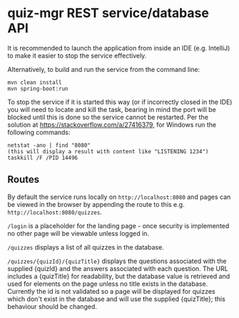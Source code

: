 # quiz-mgr REST service/database API

It is recommended to launch the application from inside an IDE (e.g. IntelliJ) to make it easier to stop the service effectively.

Alternatively, to build and run the service from the command line:

```
mvn clean install
mvn spring-boot:run
```

To stop the service if it is started this way (or if incorrectly closed in the IDE) you will need to locate and kill the task, bearing in mind the port will be blocked until this is done so the service cannot be restarted. Per the solution at https://stackoverflow.com/a/27416379, for Windows run the following commands:

```
netstat -ano | find "8080"
(this will display a result with content like "LISTENING 1234")
taskkill /F /PID 14496
```

## Routes

By default the service runs locally on `http://localhost:8080` and pages can be viewed in the browser by appending the route to this e.g. `http://localhost:8080/quizzes`.

`/login` is a placeholder for the landing page - once security is implemented no other page will be viewable unless logged in.

`/quizzes` displays a list of all quizzes in the database.

`/quizzes/{quizId}/{quizTitle}` displays the questions associated with the supplied {quizId} and the answers associated with each question. The URL includes a {quizTitle} for readability, but the database value is retrieved and used for elements on the page unless no title exists in the database. Currently the id is not validated so a page will be displayed for quizzes which don't exist in the database and will use the supplied {quizTitle}; this behaviour should be changed.
